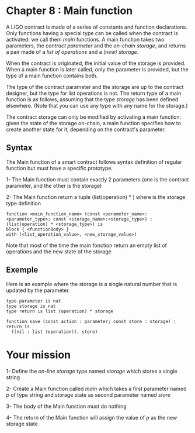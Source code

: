 # Chapter 8 : Main function

<dialog character="admiral">God damn it rookie! What are you still doing at the space port? Take off already and go shoot some alien!!</dialog>

A LIGO contract is made of a series of constants and function declarations. Only functions having a special type can be called when the contract is activated: we call them _main_ functions. A main function takes two parameters, the _contract parameter_ and the _on-chain storage_, and returns a pair made of a _list of operations_ and a _(new) storage_.

When the contract is originated, the initial value of the storage is provided. When a main function is later called, only the parameter is provided, but the type of a main function contains both.

The type of the contract parameter and the storage are up to the contract designer, but the type for list operations is not. The return type of a main function is as follows, assuming that the type _storage_ has been defined elsewhere. (Note that you can use any type with any name for the storage.)

The contract storage can only be modified by activating a main function: given the state of the storage on-chain, a main function specifies how to create another state for it, depending on the contract's parameter.

## Syntax

The Main function of a smart contract follows syntax definition of regular function but must have a specific prototype.

1- The Main function must contain exactly 2 parameters (one is the contract parameter, and the other is the storage)

2- The Main function return a tuple (list(operation) \* <storage>) where <storage> is the storage type definition

```
function <main_function_name> (const <parameter_name>:<parameter_type>; const <storage_name>:<storage_type>) : (list(operation) * <storage_type>) is
block { <functionBody> }
with (<list_operation_value>, <new_storage_value>)
```

Note that most of the time the main fonction return an empty list of operations and the new state of the storage

## Exemple

Here is an example where the storage is a single natural number that is updated by the parameter.

```
type parameter is nat
type storage is nat
type return is list (operation) * storage

function save (const action : parameter; const store : storage) : return is
  ((nil : list (operation)), store)
```

# Your mission

<!-- prettier-ignore -->
1- Define the _on-line storage_ type named *storage* which stores a single string

2- Create a Main function called _main_ which takes a first parameter named _p_ of type string and storage state as second parameter named _store_

3- The body of the Main function must do nothing

4- The return of the Main function will assign the value of _p_ as the new storage state
